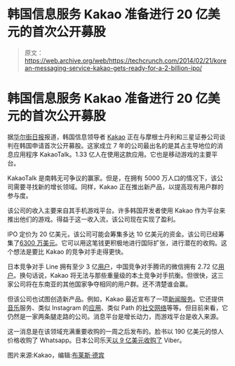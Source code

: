 # 韩国信息服务 Kakao 准备进行 20 亿美元的首次公开募股

> 原文：<https://web.archive.org/web/https://techcrunch.com/2014/02/21/korean-messaging-service-kakao-gets-ready-for-a-2-billion-ipo/>

# 韩国信息服务 Kakao 准备进行 20 亿美元的首次公开募股

据[华尔街日报](https://web.archive.org/web/20230328203415/http://online.wsj.com/news/article_email/SB10001424052702303775504579392543096924128-lMyQjAxMTA0MDIwMDEyNDAyWj)报道，韩国信息领导者 [Kakao](https://web.archive.org/web/20230328203415/http://www.kakao.com/) 正在与摩根士丹利和三星证券公司谈判在韩国申请首次公开募股。这家成立 7 年的公司最出名的是其占主导地位的消息应用程序 KakaoTalk。1.33 亿人在使用这款应用。它也是移动游戏的主要平台。

KakaoTalk 是南韩无可争议的赢家。但是，在拥有 5000 万人口的情况下，该公司需要寻找新的增长领域。同样，Kakao 正在推出新产品，以提高现有用户群的参与度。

该公司的收入主要来自其手机游戏平台。许多韩国开发者使用 Kakao 作为平台来推出他们的游戏。得益于这一收入流，该公司现在实现了盈利。

IPO 定价为 20 亿美元，该公司可能会筹集多达 10 亿美元的资金。该公司已经筹集了[6300 万美元](https://web.archive.org/web/20230328203415/http://www.crunchbase.com/company/kakao)。它可以用这笔钱更积极地进行国际扩张，进行潜在的收购。这个想法是要比 Kakao 的竞争对手走得更快。

日本竞争对手 Line 拥有至少 3 亿[用户](https://web.archive.org/web/20230328203415/https://techcrunch.com/2013/11/25/line-300m/)，中国竞争对手腾讯的微信拥有 2.72 亿[用户](https://web.archive.org/web/20230328203415/http://www.techinasia.com/tencent-wechat-272-million-activer-users-q3-2013/)。换句话说，Kakao 将无法与那些重量级的本土竞争对手抗衡。但很快，这三家公司将在东南亚的其他国家争夺相同的用户群。还不清楚谁会赢。

但该公司也试图创造新产品。例如，Kakao 最近宣布了一项[新闻服务](https://web.archive.org/web/20230328203415/https://techcrunch.com/2014/01/10/kakaotalk-content-platform/)。它还提供[音乐](https://web.archive.org/web/20230328203415/http://www.kakao.com/services/5)服务、类似 Instagram 的[应用](https://web.archive.org/web/20230328203415/http://www.kakao.com/services/9)、类似 Path 的[社交网络](https://web.archive.org/web/20230328203415/http://www.kakao.com/services/11)等等。但目前来看，它仍然是一家两条腿走路的公司。消息平台是增长动力，而游戏平台是收入来源。

这一消息是在该领域充满重要收购的一周之后发布的。脸书以 190 亿美元的惊人价格收购了 Whatsapp。日本公司乐天[以 9 亿美元收购了](https://web.archive.org/web/20230328203415/https://techcrunch.com/2014/02/13/japanese-internet-giant-rakuten-acquires-viber-for-900m/) Viber。

图片来源:Kakao，编辑:[布莱斯·德宾](https://web.archive.org/web/20230328203415/http://brycedurbin.com/)